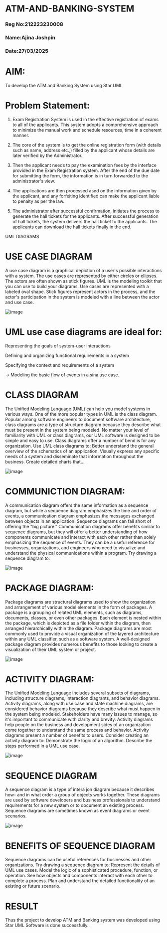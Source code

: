 # ATM-AND-BANKING-SYSTEM
### Reg No:212223230008
### Name:Ajina Joshpin
### Date:27/03/2025


# AIM:
To develop the ATM and Banking System using Star UML

# Problem Statement:
1. Exam Registration System is used in the effective registration of exams to all of the applicants. This system adopts a comprehensive approach to minimize the manual work and schedule resources, time in a coherent manner.

2. The core of the system is to get the online registration form (with details such as name, address etc.,) filled by the applicant whose details are later verified by the Administrator.

3. Then the applicant needs to pay the examination fees by the interface provided in the Exam Registration system. After the end of the due date for submitting the form, the information is in turn forwarded to the administrator's view.

4. The applications are then processed ased on the information given by the applicant, and any forfeiting identified can make the applicant liable to penalty as per the law.

5. The administrator after successful confirmation, initiates the process to generate the hall tickets for the applicants. After successful generation of hall tickets, the system delivers the hall ticket to the applicants. The applicants can download the hall tickets finally in the end.

UML DIAGRAMS

# USE CASE DIAGRAM

A use case diagram is a graphical depiction of a user's possible interactions with a system. The use cases are represented by either circles or ellipses. The actors are often shown as stick figures.
UML is the modeling toolkit that you can use to build your diagrams. Use cases are represented with a labeled oval shape.
Stick figures represent actors in the process, and the actor's participation in the system is modeled with a line between the actor and use case.

![image](https://github.com/user-attachments/assets/f44521b7-ee3e-49ab-9f9f-4533ab30de76)

# UML use case diagrams are ideal for:

Representing the goals of system-user interactions

Defining and organizing functional requirements in a system

Specifying the context and requirements of a system

→ Modeling the basic flow of events in a sina use case.


# CLASS DIAGRAM

The Unified Modeling Language (UML) can help you model systems in various ways. One of the more popular types in UML is the class diagram. Popular
among software engineers to document software architecture, class diagrams are a type of structure diagram because they describe what must be present in the system being modeled. No matter your level of familiarity with UML or class diagrams, our UML software is designed to be simple and easy to use.
Class diagrams offer a number of bend is for any organization. Use UML class diagrams to:
Better understand the general overview of the schematics of an application.
Visually express any specific needs of a system and disseminate that information throughout the business.
Create detailed charts that…

![image](https://github.com/user-attachments/assets/2c88fbbc-a700-4d73-82a0-6922937d01f4)


# COMMUNICTION DIAGRAM:

A communication diagram offers the same information as a sequence diagram, but while a sequence diagram emphasizes the time and order of events, a communication diagram emphasizes the messages exchanged between objects in an application. Sequence diagrams can fall short of offering the "big picture."
Communication diagrams offer benefits similar to sequence diagrams, but they will offer a better understanding of how components communicate and interact with each other rather than solely emphasizing the sequence of events. They can be a useful reference for businesses, organizations, and engineers who need to visualize and understand the physical communications within a program. Try drawing a sequence diagram to:

![image](https://github.com/user-attachments/assets/bf1a4bd9-74b0-40a3-979f-cae35eb52521)



# PACKAGE DIAGRAM:

Package diagrams are structural diagrams used to show the organization and arrangement of various model elements in the form of packages. A package is a grouping of related UML elements, such as diagrams, documents, classes, or even other packages. Each element is nested within the package, which is depicted as a file folder within the diagram, then arranged hierarchically within the diagram. Package diagrams are most commonly used to provide a visual
organization of the layered architecture within any UML classifier, such as a software system.
A well-designed package diagram provides numerous benefits to those looking to create a visualization of their UML system or project.

![image](https://github.com/user-attachments/assets/32e9f8cf-4f22-479e-862b-59f5e994bcc5)


# ACTIVITY DIAGRAM:

The Unified Modeling Language includes several subsets of diagrams, including structure diagrams, interaction diagrants, and behavior diagrams. Activity diagrams, along with use case and state machine diagrams, are considered behavior diagrams because they describe what must happen in the system being modeled.
Stakeholders have many issues to manage, so it's important to communicate with clarity and brevity. Activity diagrams help people on the business and development sides of an organization come together to understand the same process and behavior.
Activity diagrams present a number of benefits to users. Consider creating an activity diagram to:
Demonstrate the logic of an algorithm.
Describe the steps performed in a UML use case.

![image](https://github.com/user-attachments/assets/1b2296ab-a903-4eee-83e5-cae135005f35)




# SEQUENCE DIAGRAM

A sequence diagram is a type of intera jon diagram because it describes how- and in what order a group of objects works together. These diagrams are used by software developers and business professionals to understand requirements for
a new system or to document an existing process. Sequence diagrams are sometimes known as event diagrams or event scenarios.

![image](https://github.com/user-attachments/assets/3686c68c-0b58-4eaf-a31b-9b0363893df4)

# BENEFITS OF SEQUENCE DIAGRAM

Sequence diagrams can be useful references for businesses and other organizations. Try drawing a sequence diagram to:
Represent the details of UML use cases.
Model the logic of a sophisticated procedure, function, or operation. See how objects and components interact with each other to complete a process.
Plan and understand the detailed functionality of an existing or future scenario.


# RESULT

Thus the project to develop ATM and Banking system was developed using Star UML Software is done successfully.

